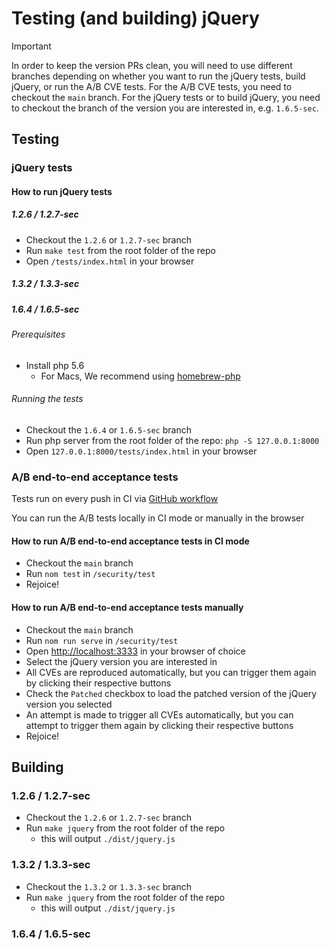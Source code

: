 # Testing (and building) jQuery

> [!IMPORTANT]
> In order to keep the version PRs clean, you will need to use different branches depending on whether you want to run the jQuery tests, build jQuery, or run the A/B CVE tests. For the A/B CVE tests, you need to checkout the `main` branch. For the jQuery tests or to build jQuery, you need to checkout the branch of the version you are interested in, e.g. `1.6.5-sec`.

## Testing

### jQuery tests

#### How to run jQuery tests

##### 1.2.6 / 1.2.7-sec

- Checkout the `1.2.6` or `1.2.7-sec` branch
- Run `make test` from the root folder of the repo
- Open `/tests/index.html` in your browser

##### 1.3.2 / 1.3.3-sec

<!-- - Checkout the `1.3.2` or `1.3.3-sec` branch
- Run `make test` from the root folder of the repo
- Open `/tests/index.html` in your browser -->

##### 1.6.4 / 1.6.5-sec

###### Prerequisites

- Install php 5.6
  - For Macs, We recommend using [homebrew-php](https://github.com/shivammathur/homebrew-php)

###### Running the tests

- Checkout the `1.6.4` or `1.6.5-sec` branch
- Run php server from the root folder of the repo: `php -S 127.0.0.1:8000`
- Open `127.0.0.1:8000/tests/index.html` in your browser

### A/B end-to-end acceptance tests

Tests run on every push in CI via [GitHub workflow](https://github.com/ctcpip/jquery-security-patches/actions/workflows/security-test.yml)

You can run the A/B tests locally in CI mode or manually in the browser

#### How to run A/B end-to-end acceptance tests in CI mode

- Checkout the `main` branch
- Run `nom test` in `/security/test`
- Rejoice!

#### How to run A/B end-to-end acceptance tests manually

- Checkout the `main` branch
- Run `nom run serve` in `/security/test`
- Open <http://localhost:3333> in your browser of choice
- Select the jQuery version you are interested in
- All CVEs are reproduced automatically, but you can trigger them again by clicking their respective buttons
- Check the `Patched` checkbox to load the patched version of the jQuery version you selected
- An attempt is made to trigger all CVEs automatically, but you can attempt to trigger them again by clicking their respective buttons
- Rejoice!

## Building

<!-- markdownlint-disable-next-line MD024 -->
### 1.2.6 / 1.2.7-sec

- Checkout the `1.2.6` or `1.2.7-sec` branch
- Run `make jquery` from the root folder of the repo
  - this will output `./dist/jquery.js`

<!-- markdownlint-disable-next-line MD024 -->
### 1.3.2 / 1.3.3-sec

- Checkout the `1.3.2` or `1.3.3-sec` branch
- Run `make jquery` from the root folder of the repo
  - this will output `./dist/jquery.js`

<!-- markdownlint-disable-next-line MD024 -->
### 1.6.4 / 1.6.5-sec
